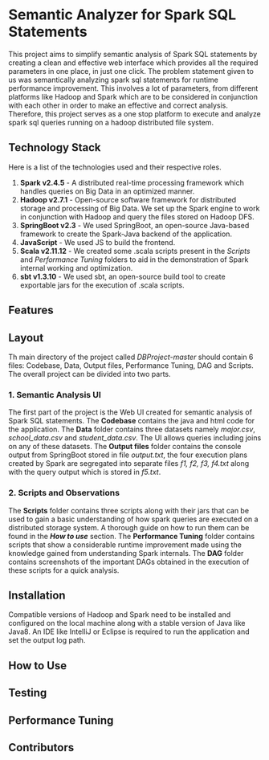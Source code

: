 # Semantic Analyzer for Spark SQL Statements

This project aims to simplify semantic analysis of Spark SQL statements by creating a clean and effective web interface which provides all the required parameters in one place, in just one click. The problem statement given to us was semantically analyzing spark sql statements for runtime performance improvement. This involves a lot of parameters, from different platforms like Hadoop and Spark which are to be considered in conjunction with each other in order to make an effective and correct analysis. Therefore, this project serves as a one stop platform to execute and analyze spark sql queries running on a hadoop distributed file system.

## Technology Stack
Here is a list of the technologies used and their respective roles.
1. **Spark v2.4.5** - A distributed real-time processing framework which handles queries on Big Data in an optimized manner.
2. **Hadoop v2.7.1** - Open-source software framework for distributed storage and processing of Big Data. We set up the Spark engine to work in conjunction with Hadoop and query the files stored on Hadoop DFS.
3. **SpringBoot v2.3** - We used SpringBoot, an open-source Java-based framework to create the Spark-Java backend of the application.
4. **JavaScript** - We used JS to build the frontend.
5. **Scala v2.11.12** - We created some .scala scripts present in the *Scripts* and *Performance Tuning* folders to aid in the demonstration of Spark internal working and optimization.
6. **sbt v1.3.10** - We used sbt, an open-source build tool to create exportable jars for the execution of .scala scripts.


## Features

## Layout
Th main directory of the project called *DBProject-master* should contain 6 files: Codebase, Data, Output files, Performance Tuning, DAG and Scripts. The overall project can be divided into two parts.
### 1. Semantic Analysis UI 
The first part of the project is the Web UI created for semantic analysis of Spark SQL statements. The **Codebase** contains the java and html code for the application. The **Data** folder contains three datasets namely *major.csv*, *school_data.csv* and *student_data.csv*. The UI allows queries including joins on any of these datasets. The **Output files** folder contains the console output from SpringBoot stored in file *output.txt*, the four execution plans created by Spark are segregated into separate files *f1, f2, f3, f4.txt* along with the query output which is stored in *f5.txt*. 

### 2. Scripts and Observations
The **Scripts** folder contains three scripts along with their jars that can be used to gain a basic understanding of how spark queries are executed on a distributed storage system. A thorough guide on how to run them can be found in the ***How to use*** section. The **Performance Tuning** folder contains scripts that show a considerable runtime improvement made using the knowledge gained from understanding Spark internals. The **DAG** folder contains screenshots of the important DAGs obtained in the execution of these scripts for a quick analysis.

## Installation
Compatible versions of Hadoop and Spark need to be installed and configured on the local machine along with a stable version of Java like Java8. An IDE like IntelliJ or Eclipse is required to run the application and set the output log path. 

## How to Use

## Testing

## Performance Tuning

## Contributors
